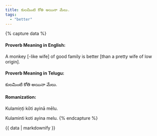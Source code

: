 ```yaml
---
title: కులమింటి కోతి అయినా మేలు.
tags:
  - "better"
---
```


{% capture data %}
#### Proverb Meaning in English:
A monkey [-like wife] of good family is better [than a pretty wife of low origin].

#### Proverb Meaning in Telugu:
కులమింటి కోతి అయినా మేలు.

#### Romanization:
Kulamiṇṭi kōti ayinā mēlu.

Kulaminti koti ayina melu.
{% endcapture %}

{{ data | markdownify }}

